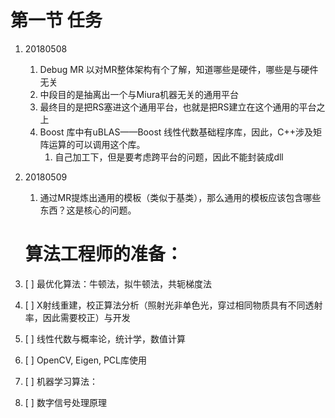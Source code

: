 # 第一节 任务

1. 20180508
   1. Debug MR 以对MR整体架构有个了解，知道哪些是硬件，哪些是与硬件无关
   2. 中段目的是抽离出一个与Miura机器无关的通用平台
   3. 最终目的是把RS塞进这个通用平台，也就是把RS建立在这个通用的平台之上
   4. Boost 库中有uBLAS——Boost 线性代数基础程序库，因此，C++涉及矩阵运算的可以调用这个库。
      1. 自己加工下，但是要考虑跨平台的问题，因此不能封装成dll
2. 20180509  
   1. 通过MR提炼出通用的模板（类似于基类），那么通用的模板应该包含哪些东西？这是核心的问题。

   # 算法工程师的准备：

3. [ ] 最优化算法：牛顿法，拟牛顿法，共轭梯度法

4. [ ] X射线重建，校正算法分析（照射光非单色光，穿过相同物质具有不同透射率，因此需要校正）与开发
5. [ ] 线性代数与概率论，统计学，数值计算
6. [ ] OpenCV, Eigen, PCL库使用
7. [ ] 机器学习算法：
8. [ ] 数字信号处理原理



